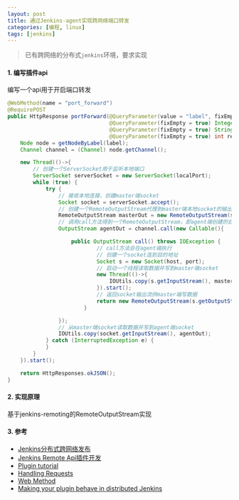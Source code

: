 ```yaml
---
layout: post
title: 通过Jenkins-agent实现跨网络端口转发
categories: [编程, linux]
tags: [jenkins]
---
```


> 已有跨网络的分布式`jenkins`环境，要求实现

#### 1. 编写插件api

编写一个api用于开启端口转发

```java
@WebMethod(name = "port_forward")
@RequirePOST
public HttpResponse portForward(@QueryParameter(value = "label", fixEmpty = true) String label,
                                @QueryParameter(fixEmpty = true) Integer localPort,
                                @QueryParameter(fixEmpty = true) String remoteHost,
                                @QueryParameter(fixEmpty = true) int remotePort) {
    Node node = getNodeByLabel(label);
    Channel channel = (Channel) node.getChannel();

    new Thread(()->{
        // 创建一个ServerSocket用于监听本地端口
        ServerSocket serverSocket = new ServerSocket(localPort);
        while (true) {
            try {
                // 接收本地连接，创建master端socket
                Socket socket = serverSocket.accept();
                // 创建一个RemoteOutputStream代理到master端本地socket的输出流，供agent端写数据
                RemoteOutputStream masterOut = new RemoteOutputStream(socket.getOutputStream());
                // 调用call方法得到一个RemoteOutputStream，即agent端创建的目的地址socket输出流
                OutputStream agentOut = channel.call(new Callable(){

                    public OutputStream call() throws IOException {
                            // call方法会在agent端执行
                            // 创建一个socket连到目的地址
                            Socket s = new Socket(host, port);
                            // 启动一个线程读取数据并写到master端socket
                            new Thread(()->{
                                IOUtils.copy(s.getInputStream(), masterOut);
                            }).start();
                            // 返回socket输出流供master端写数据
                            return new RemoteOutputStream(s.getOutputStream());
                        }

                });
                // 从master端socket读取数据并写到agent端socket
                IOUtils.copy(socket.getInputStream(), agentOut);
            } catch (InterruptedException e) {
            }
        }
    }).start();

    return HttpResponses.okJSON();
}
```

#### 2. 实现原理

基于jenkins-remoting的RemoteOutputStream实现

#### 3. 参考

* [Jenkins分布式跨网络发布]({{site.url}}/2020/09/17/jenkins-remote-cd/)
* [Jenkins Remote Api插件开发]({{site.url}}/2020/10/22/enkins-remote-api-plugin/)
* [Plugin tutorial](https://wiki.jenkins.io/display/JENKINS/Plugin+tutorial)
* [Handling Requests](https://www.jenkins.io/doc/developer/handling-requests/)
* [Web Method](https://wiki.jenkins.io/display/JENKINS/Web+Method)
* [Making your plugin behave in distributed Jenkins](https://wiki.jenkins.io/display/JENKINS/Making+your+plugin+behave+in+distributed+Jenkins)